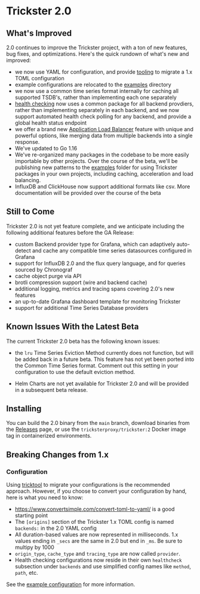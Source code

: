 # Trickster 2.0

## What's Improved

2.0 continues to improve the Trickster project, with a ton of new features, bug fixes, and optimizations. Here's the quick rundown of what's new and improved:

- we now use YAML for configuration, and provide [tooling](http://github.com/tricksterproxy/tricktool) to migrate a 1.x TOML configuration
- example configurations are relocated to the [examples](../examples/conf) directory
- we now use a common time series format internally for caching all supported TSDB's, rather than implementing each one separately
- [health checking](./health.md) now uses a common package for all backend provdiers, rather than implementing separately in each backend, and we now support automated health check polling for any backend, and provide a global health status endpoint
- we offer a brand new [Application Load Balancer](./alb.md) feature with unique and powerful options, like merging data from multiple backends into a single response.
- We've updated to Go 1.16
- We've re-organized many packages in the codebase to be more easily importable by other projects. Over the course of the beta, we'll be publishing new patterns to the [examples](../examples/) folder for using Trickster packages in your own projects, including caching, acceleration and load balancing.
- InfluxDB and ClickHouse now support additional formats like csv. More documentation will be provided over the course of the beta

## Still to Come

Trickster 2.0 is not yet feature complete, and we anticipate including the following additional features before the GA Release:

- custom Backend provider type for Grafana, which can adaptively auto-detect and cache any compatible time series datasources configured in Grafana
- support for InfluxDB 2.0 and the flux query language, and for queries sourced by Chronograf
- cache object purge via API
- brotli compression support (wire and backend cache)
- additional logging, metrics and tracing spans covering 2.0's new features
- an up-to-date Grafana dashboard template for monitoring Trickster
- support for additional Time Series Database providers

## Known Issues With the Latest Beta

The current Trickster 2.0 beta has the following known issues:

- the `lru` Time Series Eviction Method currently does not function, but will be added back in a future beta. This feature has not yet been ported into the Common Time Series format. Comment out this setting in your configuration to use the default eviction method.

- Helm Charts are not yet available for Trickster 2.0 and will be provided in a subsequent beta release.

## Installing

You can build the 2.0 binary from the `main` branch, download binaries from the [Releases](http://github.com/tricksterproxy/trickster/releases) page, or use the `tricksterproxy/trickster:2` Docker image tag in containerized environments.

## Breaking Changes from 1.x

### Configuration

Using [tricktool](http://github.com/tricksterproxy/tricktool) to migrate your configurations is the recommended approach. However, if you choose to convert your configuration by hand, here is what you need to know:

- <https://www.convertsimple.com/convert-toml-to-yaml/> is a good starting point
- The `[origins]` section of the Trickster 1.x TOML config is named `backends:` in the 2.0 YAML config
- All duration-based values are now represented in milliseconds. 1.x values ending in `_secs` are the same in 2.0 but end in `_ms`. Be sure to multipy by 1000
- `origin_type`, `cache_type` and `tracing_type` are now called `provider`.
- Health checking configurations now reside in their own `healthcheck` subsection under `backends` and use simplified config names like `method`, `path`, etc.

See the [example configuration](../examples/conf/example.full.yaml) for more information.

